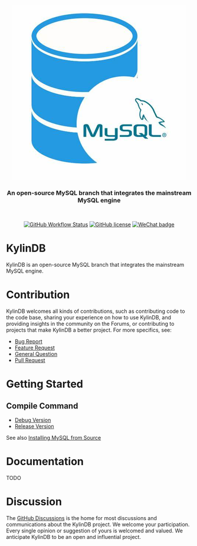 <div align="center">

[![logo](Docs/kylindb_logo.jpeg)](https://github.com/kylindb/kylindb)

<h3 align="center"><strong>An open-source MySQL branch that integrates the mainstream MySQL engine</strong></h3>

</br>

[![GitHub Workflow Status](https://img.shields.io/github/workflow/status/kylindb/kylindb/Compile%20&%20MTR)](https://github.com/kylindb/kylindb/actions)
[![GitHub license](https://img.shields.io/github/license/kylindb/kylindb)](https://github.com/kylindb/kylindb/blob/kylindb/kylindb/LICENSE)
[![WeChat badge](https://img.shields.io/badge/Wechat-join-green?logo=wechat&amp)](https://dbkernel-1306518848.cos.ap-beijing.myqcloud.com/wechat/my-wechat-official-account.png)

</div>

# KylinDB

KylinDB is an open-source MySQL branch that integrates the mainstream MySQL engine.

# Contribution

KylinDB welcomes all kinds of contributions, such as contributing code to the code base, sharing your experience on how to use KylinDB, and providing insights in the community on the Forums, or contributing to projects that make KylinDB a better project. For more specifics, see:

- [Bug Report](Docs/contribute-templates/bug-report.yml)
- [Feature Request](Docs/contribute-templates/feature-request.md)
- [General Question](Docs/contribute-templates/general-question.md)
- [Pull Request](Docs/contribute-templates/pull_request_template.md)

# Getting Started

## Compile Command

- [Debug Version](./build-debug/my80-build.sh)
- [Release Version](./build-release/my80-build.sh)

See also [Installing MySQL from Source](https://dev.mysql.com/doc/refman/8.0/en/source-installation.html)

# Documentation

TODO

# Discussion

The [GitHub Discussions](https://github.com/kylindb/kylindb/discussions) is the home for most discussions and communications about the KylinDB project. We welcome your participation. Every single opinion or suggestion of yours is welcomed and valued. We anticipate KylinDB to be an open and influential project.
